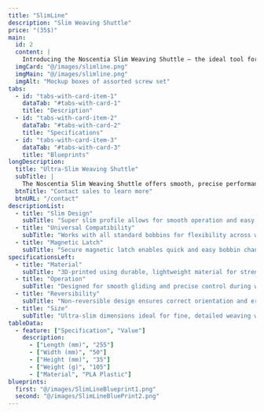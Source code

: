 ```yaml
---
title: "SlimLine"
description: "Slim Weaving Shuttle" 
price: "(35$)"
main:
  id: 2
  content: |
    Introducing the Noscentia Slim Weaving Shuttle – the ideal tool for smooth and precise weaving. This ultra-slim shuttle ensures effortless operation and is compatible with all standard bobbins. Its secure magnetic latch allows for quick loading, and while it is not reversible, its compact design offers exceptional handling and control for detailed work.
  imgCard: "@/images/slimline.png"
  imgMain: "@/images/slimline.png"
  imgAlt: "Mockup boxes of assorted screw set"
tabs:
  - id: "tabs-with-card-item-1"
    dataTab: "#tabs-with-card-1"
    title: "Description"
  - id: "tabs-with-card-item-2"
    dataTab: "#tabs-with-card-2"
    title: "Specifications"
  - id: "tabs-with-card-item-3"
    dataTab: "#tabs-with-card-3"
    title: "Blueprints"
longDescription:
  title: "Ultra-Slim Weaving Shuttle"
  subTitle: |
    The Noscentia Slim Weaving Shuttle offers smooth, precise performance for artisans and weaving enthusiasts. Its ultra-slim profile, universal bobbin compatibility, and secure magnetic latch make it ideal for detailed work.
  btnTitle: "Contact sales to learn more"
  btnURL: "/contact"
descriptionList:
  - title: "Slim Design"
    subTitle: "Super slim profile allows for smooth operation and easy handling through tight sheds."
  - title: "Universal Compatibility"
    subTitle: "Works with all standard bobbins for flexibility across weaving projects."
  - title: "Magnetic Latch"
    subTitle: "Secure magnetic latch enables quick and easy bobbin changes."
specificationsLeft:
  - title: "Material"
    subTitle: "3D-printed using durable, lightweight material for strength and comfort."
  - title: "Operation"
    subTitle: "Designed for smooth gliding and precise control during weaving."
  - title: "Reversibility"
    subTitle: "Non-reversible design ensures correct orientation and ergonomic use."
  - title: "Size"
    subTitle: "Ultra-slim dimensions ideal for fine, detailed weaving work."
tableData:
  - feature: ["Specification", "Value"]
    description:
      - ["Length (mm)", "255"]
      - ["Width (mm)", "50"]
      - ["Height (mm)", "35"]
      - ["Weight (g)", "105"]
      - ["Material", "PLA Plastic"]
blueprints:
  first: "@/images/SlimLineBlueprint1.png"
  second: "@/images/SlimLineBluePrint2.png"
---
```

